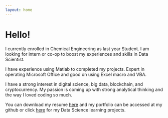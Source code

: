 ```yaml
---
layout: home
---
```

# Hello!

I currently enrolled in Chemical Engineering as last year Student. I am looking for intern or co-op to boost my experiences and skills in Data Scientist.

I have experience using Matlab to completed my projects. Expert in operating Microsoft Office and good on using Excel macro and VBA.

I have a strong interest in digital science, big data, blockchain, and cryptocurrency. My passion is coming up with strong analytical thinking and the way I loved coding so much.

You can download my resume [here](https://drive.google.com/file/d/1Q2XnhOr-eVpGOseug-D6xfICZs5DTu7U/view?usp=sharing) and my portfolio can be accessed at my github or click [here](https://github.com/bhaskoro-muthohar/DataScienceLearning) for my Data Science learning projects.
